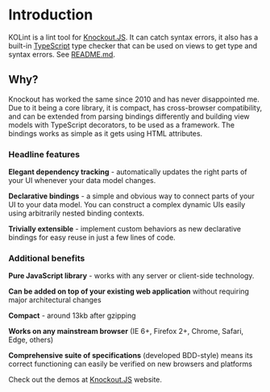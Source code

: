 # Introduction

KOLint is a lint tool for [Knockout.JS](https://knockoutjs.com). It can catch syntax errors, it also has a built-in [TypeScript](https://typescriptlang.org) type checker that can be used on views to get type and syntax errors. See [README.md](https://github.com/kolint/kolint/blob/master/README.md).

## Why?

Knockout has worked the same since 2010 and has never disappointed me. Due to it being a core library, it is compact, has cross-browser compatibility, and can be extended from parsing bindings differently and building view models with TypeScript decorators, to be used as a framework. The bindings works as simple as it gets using HTML attributes.

### Headline features

**Elegant dependency tracking** - automatically updates the right parts of your UI whenever your data model changes.

**Declarative bindings** - a simple and obvious way to connect parts of your UI to your data model. You can construct a complex dynamic UIs easily using arbitrarily nested binding contexts.

**Trivially extensible** - implement custom behaviors as new declarative bindings for easy reuse in just a few lines of code.

### Additional benefits

**Pure JavaScript library** - works with any server or client-side technology.

**Can be added on top of your existing web application** without requiring major architectural changes

**Compact** - around 13kb after gzipping

**Works on any mainstream browser** \(IE 6+, Firefox 2+, Chrome, Safari, Edge, others\)

**Comprehensive suite of specifications** \(developed BDD-style\) means its correct functioning can easily be verified on new browsers and platforms

Check out the demos at [Knockout.JS](https://knockoutjs.com) website.

